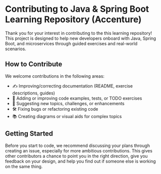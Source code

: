 # Contributing to Java & Spring Boot Learning Repository (Accenture)
Thank you for your interest in contributing to the this learning repository! This project is designed to help new developers onboard with Java, Spring Boot, and microservices through guided exercises and real-world scenarios.
## How to Contribute
We welcome contributions in the following areas:
- ✍️ Improving/correcting documentation (README, exercise descriptions, guides)
- 🧪 Adding or improving code examples, tests, or TODO exercises
- 🧠 Suggesting new topics, challenges, or enhancements
- 🛠️ Fixing bugs or refactoring existing code
- 📚 Creating diagrams or visual aids for complex topics
## Getting Started
Before you start to code, we recommend discussing your plans through creating an issue, especially for more ambitious contributions. This gives other contributors a chance to point you in the right direction, give you feedback on your design, and help you find out if someone else is working on the same thing.
